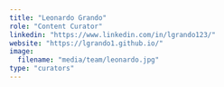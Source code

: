 ```yaml
---
title: "Leonardo Grando"
role: "Content Curator"
linkedin: "https://www.linkedin.com/in/lgrando123/"
website: "https://lgrando1.github.io/"
image:
  filename: "media/team/leonardo.jpg"
type: "curators"
---
```

